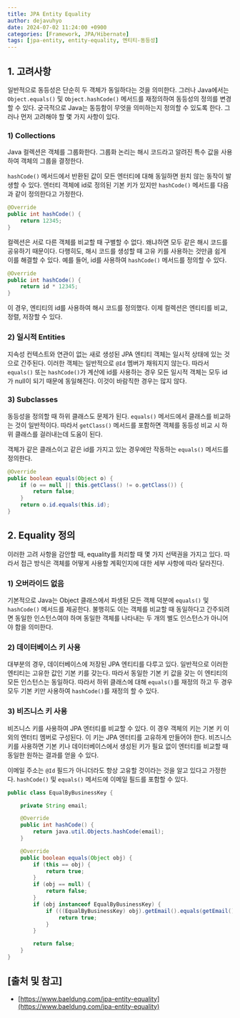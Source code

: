 ```yaml
---
title: JPA Entity Equality
author: dejavuhyo
date: 2024-07-02 11:24:00 +0900
categories: [Framework, JPA/Hibernate]
tags: [jpa-entity, entity-equality, 엔티티-동등성]
---
```


## 1. 고려사항
일반적으로 동등성은 단순히 두 객체가 동일하다는 것을 의미한다. 그러나 Java에서는 `Object.equals()` 및 `Object.hashCode()` 메서드를 재정의하여 동등성의 정의를 변경할 수 있다. 궁극적으로 Java는 동등함이 무엇을 의미하는지 정의할 수 있도록 한다. 그러나 먼저 고려해야 할 몇 가지 사항이 있다.

### 1) Collections
Java 컬렉션은 객체를 그룹화한다. 그룹화 논리는 해시 코드라고 알려진 특수 값을 사용하여 객체의 그룹을 결정한다.

`hashCode()` 메서드에서 반환된 값이 모든 엔터티에 대해 동일하면 원치 않는 동작이 발생할 수 있다. 엔터티 객체에 id로 정의된 기본 키가 있지만 `hashCode()` 메서드를 다음과 같이 정의한다고 가정한다.

```java
@Override
public int hashCode() {
    return 12345;
}
```

컬렉션은 서로 다른 객체를 비교할 때 구별할 수 없다. 왜냐하면 모두 같은 해시 코드를 공유하기 때문이다. 다행히도, 해시 코드를 생성할 때 고유 키를 사용하는 것만큼 쉽게 이를 해결할 수 있다. 예를 들어, id를 사용하여 `hashCode()` 메서드를 정의할 수 있다.

```java
@Override
public int hashCode() {
    return id * 12345;
}
```

이 경우, 엔티티의 id를 사용하여 해시 코드를 정의했다. 이제 컬렉션은 엔티티를 비교, 정렬, 저장할 수 있다.

### 2) 일시적 Entities
지속성 컨텍스트와 연관이 없는 새로 생성된 JPA 엔티티 객체는 일시적 상태에 있는 것으로 간주된다. 이러한 객체는 일반적으로 `@Id` 멤버가 채워지지 않는다. 따라서 `equals()` 또는 `hashCode()`가 계산에 id를 사용하는 경우 모든 일시적 객체는 모두 id 가 null이 되기 때문에 동일해진다. 이것이 바람직한 경우는 많지 않다.

### 3) Subclasses
동등성을 정의할 때 하위 클래스도 문제가 된다. `equals()` 메서드에서 클래스를 비교하는 것이 일반적이다. 따라서 `getClass()` 메서드를 포함하면 객체를 동등성 비교 시 하위 클래스를 걸러내는데 도움이 된다.

객체가 같은 클래스이고 같은 id를 가지고 있는 경우에만 작동하는 `equals()` 메서드를 정의한다.

```java
@Override
public boolean equals(Object o) {
    if (o == null || this.getClass() != o.getClass()) {
        return false;
    }
    return o.id.equals(this.id);
}
```

## 2. Equality 정의
이러한 고려 사항을 감안할 때, equality를 처리할 때 몇 가지 선택권을 가지고 있다. 따라서 접근 방식은 객체를 어떻게 사용할 계획인지에 대한 세부 사항에 따라 달라진다.

### 1) 오버라이드 없음
기본적으로 Java는 Object 클래스에서 파생된 모든 객체 덕분에 `equals()` 및 `hashCode()` 메서드를 제공한다. 불행히도 이는 객체를 비교할 때 동일하다고 간주되려면 동일한 인스턴스여야 하며 동일한 객체를 나타내는 두 개의 별도 인스턴스가 아니어야 함을 의미한다.

### 2) 데이터베이스 키 사용
대부분의 경우, 데이터베이스에 저장된 JPA 엔티티를 다루고 있다. 일반적으로 이러한 엔티티는 고유한 값인 기본 키를 갖는다. 따라서 동일한 기본 키 값을 갖는 이 엔티티의 모든 인스턴스는 동일하다. 따라서 하위 클래스에 대해 `equals()`를 재정의 하고 두 경우 모두 기본 키만 사용하여 `hashCode()`를 재정의 할 수 있다.

### 3) 비즈니스 키 사용
비즈니스 키를 사용하여 JPA 엔터티를 비교할 수 있다. 이 경우 객체의 키는 기본 키 이외의 엔터티 멤버로 구성된다. 이 키는 JPA 엔터티를 고유하게 만들어야 한다. 비즈니스 키를 사용하면 기본 키나 데이터베이스에서 생성된 키가 필요 없이 엔터티를 비교할 때 동일한 원하는 결과를 얻을 수 있다.

이메일 주소는 `@Id` 필드가 아니더라도 항상 고유할 것이라는 것을 알고 있다고 가정한다. `hashCode()` 및 `equals()` 메서드에 이메일 필드를 포함할 수 있다.

```java
public class EqualByBusinessKey {

    private String email;

    @Override
    public int hashCode() {
        return java.util.Objects.hashCode(email);
    }

    @Override
    public boolean equals(Object obj) {
        if (this == obj) {
            return true;
        }
        if (obj == null) {
            return false;
        }
        if (obj instanceof EqualByBusinessKey) {
            if (((EqualByBusinessKey) obj).getEmail().equals(getEmail())) {
                return true;
            }
        }

        return false;
    }
}
```

## [출처 및 참고]
* [https://www.baeldung.com/jpa-entity-equality](https://www.baeldung.com/jpa-entity-equality)
